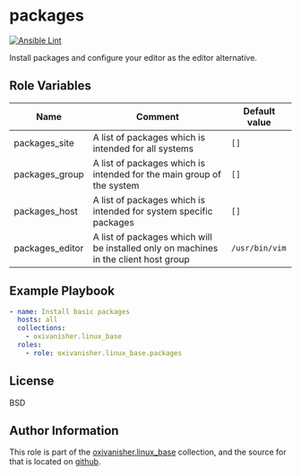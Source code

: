 packages
========
[![Ansible Lint](https://github.com/oxivanisher/role-packages/actions/workflows/ansible-lint.yml/badge.svg)](https://github.com/oxivanisher/role-packages/actions/workflows/ansible-lint.yml)

Install packages and configure your editor as the editor alternative.

Role Variables
--------------

| Name            | Comment                              | Default value |
|-----------------|--------------------------------------|---------------|
| packages_site   | A list of packages which is intended for all systems | `[]`          |
| packages_group  | A list of packages which is intended for the main group of the system | `[]`          |
| packages_host   | A list of packages which is intended for system specific packages | `[]`          |
| packages_editor | A list of packages which will be installed only on machines in the client host group | `/usr/bin/vim`          |

Example Playbook
----------------
```yaml
- name: Install basic packages
  hosts: all
  collections:
    - oxivanisher.linux_base
  roles:
    - role: oxivanisher.linux_base.packages
```

License
-------

BSD

Author Information
------------------

This role is part of the [oxivanisher.linux_base](https://galaxy.ansible.com/ui/repo/published/oxivanisher/linux_base/) collection, and the source for that is located on [github](https://github.com/oxivanisher/collection-linux_base).

